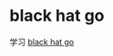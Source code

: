 # black hat go
学习 [black hat go](https://www.amazon.com/Black-Hat-Go-Programming-Pentesters/dp/1593278659)